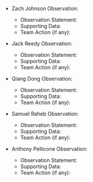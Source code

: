 - Zach Johnson Observation:
  - Observation Statement:
  - Supporting Data:
  - Team Action (if any):
 
- Jack Reedy Observation:
  - Observation Statement:
  - Supporting Data:
  - Team Action (if any):
 
- Qiang Dong Observation:
  - Observation Statement:
  - Supporting Data:
  - Team Action (if any):

- Samuel Raheb Observation:
  - Observation Statement:
  - Supporting Data:
  - Team Action (if any):

- Anthony Pellicone Observation:
  - Observation Statement:
  - Supporting Data:
  - Team Action (if any):
